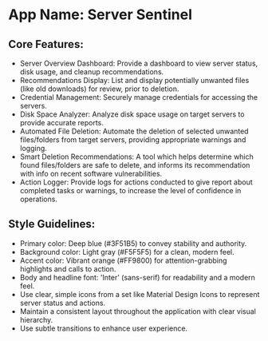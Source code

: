 # **App Name**: Server Sentinel

## Core Features:

- Server Overview Dashboard: Provide a dashboard to view server status, disk usage, and cleanup recommendations.
- Recommendations Display: List and display potentially unwanted files (like old downloads) for review, prior to deletion.
- Credential Management: Securely manage credentials for accessing the servers.
- Disk Space Analyzer: Analyze disk space usage on target servers to provide accurate reports.
- Automated File Deletion: Automate the deletion of selected unwanted files/folders from target servers, providing appropriate warnings and logging.
- Smart Deletion Recommendations: A tool which helps determine which found files/folders are safe to delete, and informs its recommendation with info on recent software vulnerabilities.
- Action Logger: Provide logs for actions conducted to give report about completed tasks or warnings, to increase the level of confidence in operations.

## Style Guidelines:

- Primary color: Deep blue (#3F51B5) to convey stability and authority.
- Background color: Light gray (#F5F5F5) for a clean, modern feel.
- Accent color: Vibrant orange (#FF9800) for attention-grabbing highlights and calls to action.
- Body and headline font: 'Inter' (sans-serif) for readability and a modern feel.
- Use clear, simple icons from a set like Material Design Icons to represent server status and actions.
- Maintain a consistent layout throughout the application with clear visual hierarchy.
- Use subtle transitions to enhance user experience.